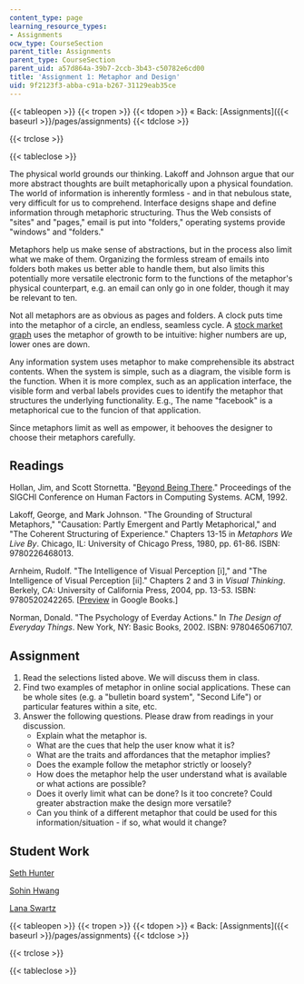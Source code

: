 ```yaml
---
content_type: page
learning_resource_types:
- Assignments
ocw_type: CourseSection
parent_title: Assignments
parent_type: CourseSection
parent_uid: a57d864a-39b7-2ccb-3b43-c50782e6cd00
title: 'Assignment 1: Metaphor and Design'
uid: 9f2123f3-abba-c91a-b267-31129eab35ce
---
```


{{< tableopen >}}
{{< tropen >}}
{{< tdopen >}}
« Back: [Assignments]({{< baseurl >}}/pages/assignments)
{{< tdclose >}}

{{< trclose >}}

{{< tableclose >}}

The physical world grounds our thinking. Lakoff and Johnson argue that our more abstract thoughts are built metaphorically upon a physical foundation. The world of information is inherently formless - and in that nebulous state, very difficult for us to comprehend. Interface designs shape and define information through metaphoric structuring. Thus the Web consists of "sites" and "pages," email is put into "folders," operating systems provide "windows" and "folders."

Metaphors help us make sense of abstractions, but in the process also limit what we make of them. Organizing the formless stream of emails into folders both makes us better able to handle them, but also limits this potentially more versatile electronic form to the functions of the metaphor's physical counterpart, e.g. an email can only go in one folder, though it may be relevant to ten.

Not all metaphors are as obvious as pages and folders. A clock puts time into the metaphor of a circle, an endless, seamless cycle. A [stock market graph](http://markets.on.nytimes.com/research/markets/overview/overview.asp) uses the metaphor of growth to be intuitive: higher numbers are up, lower ones are down.

Any information system uses metaphor to make comprehensible its abstract contents. When the system is simple, such as a diagram, the visible form is the function. When it is more complex, such as an application interface, the visible form and verbal labels provides cues to identify the metaphor that structures the underlying functionality. E.g., The name "facebook" is a metaphorical cue to the funcion of that application.

Since metaphors limit as well as empower, it behooves the designer to choose their metaphors carefully.

Readings
--------

Hollan, Jim, and Scott Stornetta. "[Beyond Being There](http://portal.acm.org/citation.cfm?id=142769)." Proceedings of the SIGCHI Conference on Human Factors in Computing Systems. ACM, 1992.

Lakoff, George, and Mark Johnson. "The Grounding of Structural Metaphors," "Causation: Partly Emergent and Partly Metaphorical," and "The Coherent Structuring of Experience." Chapters 13-15 in _Metaphors We Live By_. Chicago, IL: University of Chicago Press, 1980, pp. 61-86. ISBN: 9780226468013.

Arnheim, Rudolf. "The Intelligence of Visual Perception \[i\]," and "The Intelligence of Visual Perception \[ii\]." Chapters 2 and 3 in _Visual Thinking_. Berkely, CA: University of California Press, 2004, pp. 13-53. ISBN: 9780520242265. \[[Preview](http://books.google.com/books?id=DWmtB9szhFsC&pg=PA14=onepage) in Google Books.\]

Norman, Donald. "The Psychology of Everday Actions." In _The Design of Everyday Things_. New York, NY: Basic Books, 2002. ISBN: 9780465067107.

Assignment
----------

1.  Read the selections listed above. We will discuss them in class.
2.  Find two examples of metaphor in online social applications. These can be whole sites (e.g. a "bulletin board system", "Second Life") or particular features within a site, etc.
3.  Answer the following questions. Please draw from readings in your discussion.
    *   Explain what the metaphor is.
    *   What are the cues that help the user know what it is?
    *   What are the traits and affordances that the metaphor implies?
    *   Does the example follow the metaphor strictly or loosely?
    *   How does the metaphor help the user understand what is available or what actions are possible?
    *   Does it overly limit what can be done? Is it too concrete? Could greater abstraction make the design more versatile?
    *   Can you think of a different metaphor that could be used for this information/situation - if so, what would it change?

Student Work
------------

[Seth Hunter](http://designingsociablemedia.blogspot.com/2008/02/response-1-social-metaphors.html)

[Sohin Hwang](http://dsm2008.blogspot.com/2008/02/1st-weeks-assignment.html)

[Lana Swartz](http://designingsociablemedia08.blogspot.com/2008/02/response-1-metaphor-in-social.html)

{{< tableopen >}}
{{< tropen >}}
{{< tdopen >}}
« Back: [Assignments]({{< baseurl >}}/pages/assignments)
{{< tdclose >}}

{{< trclose >}}

{{< tableclose >}}